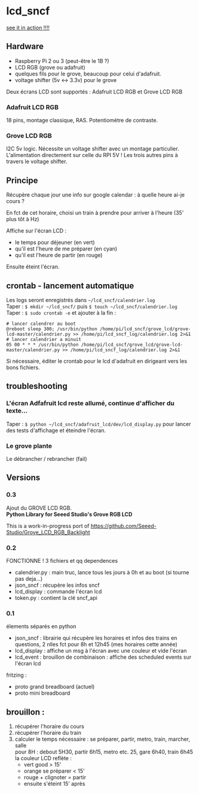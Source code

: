 # lcd_sncf


[see it in action !!!!](https://imgur.com/a/ukOrs)

## Hardware
* Raspberry Pi 2 ou 3 (peut-être le 1B ?)  
* LCD RGB (grove ou adafruit)  
* quelques fils pour le grove, beaucoup pour celui d'adafruit.  
* voltage shifter (5v <-> 3.3v) pour le grove

Deux écrans LCD sont supportés : Adafruit LCD RGB et Grove LCD RGB

### Adafruit LCD RGB
18 pins, montage classique, RAS. Potentiomètre de contraste.

### Grove LCD RGB
I2C 5v logic. Nécessite un voltage shifter avec un montage particulier. L'alimentation directement sur celle du RPI 5V ! Les trois autres pins à travers le voltage shifter.

## Principe

Récupère chaque jour une info sur google calendar : à quelle heure ai-je cours ?

En fct de cet horaire, choisi un train à prendre pour arriver à l'heure (35' plus tôt à Hz)

Affiche sur l'écran LCD :
* le temps pour déjeuner (en vert)
* qu'il est l'heure de me préparer (en cyan)
* qu'il est l'heure de partir (en rouge)  

Ensuite éteint l'écran.

## crontab - lancement automatique
Les logs seront enregistrés dans `~/lcd_sncf/calendrier.log`  
Taper : `$ mkdir ~/lcd_sncf/` puis `$ touch ~/lcd_sncf/calendrier.log`  
Taper : `$ sudo crontab -e` et ajouter à la fin :

    # lancer calendrer au boot
    @reboot sleep 300; /usr/bin/python /home/pi/lcd_sncf/grove_lcd/grove-lcd-master/calendrier.py >> /home/pi/lcd_sncf_log/calendrier.log 2>&1
    # lancer calendrier a minuit  
    05 00 * * * /usr/bin/python /home/pi/lcd_sncf/grove_lcd/grove-lcd-master/calendrier.py >> /home/pi/lcd_sncf_log/calendrier.log 2>&1

Si nécessaire, éditer le crontab pour le lcd d'adafruit en dirigeant vers les bons fichiers.
## troubleshooting

### L'écran Adfafruit lcd reste allumé, continue d'afficher du texte...
Taper : `$ python ~/lcd_sncf/adafruit_lcd/dev/lcd_display.py` pour lancer des tests d'affichage et éteindre l'écran.

### Le grove plante
Le débrancher / rebrancher (fail)

## Versions

### 0.3
Ajout du GROVE LCD RGB.  
**Python Library for Seeed Studio's Grove RGB LCD**  

This is a work-in-progress port of https://github.com/Seeed-Studio/Grove_LCD_RGB_Backlight


### 0.2
FONCTIONNE !
3 fichiers et qq dependences
* calendrier.py : main truc, lance tous les jours à 0h et au boot (si tourne pas deja...)
* json_sncf : récupère les infos sncf
* lcd_display : commande l'écran lcd
* token.py : contient la clé sncf_api


### 0.1
élements séparés en python
* json_sncf : librairie qui récupère les horaires et infos des trains en questions, 2 nlles fct pour 8h et 12h45 (mes horaires cette année)  
* lcd_display : affiche un msg à l'écran avec une couleur et vide l'écran
* lcd_event : brouillon de combinaison :  affiche des scheduled events sur l'écran lcd


fritzing :
* proto grand breadboard (actuel)
* proto mini breadboard

## brouillon :

1. récupérer l'horaire du cours
1. récupérer l'horaire du train
1. calculer le temps nécessaire : se préparer, partir, metro, train, marcher, salle  
    pour 8H : debout 5H30, partir 6h15, metro etc. 25, gare 6h40, train 6h45  
    la couleur LCD reflète :  
    * vert good > 15'
    * orange se préparer < 15'
    * rouge + clignoter = partir
    * ensuite s'éteint 15' après
